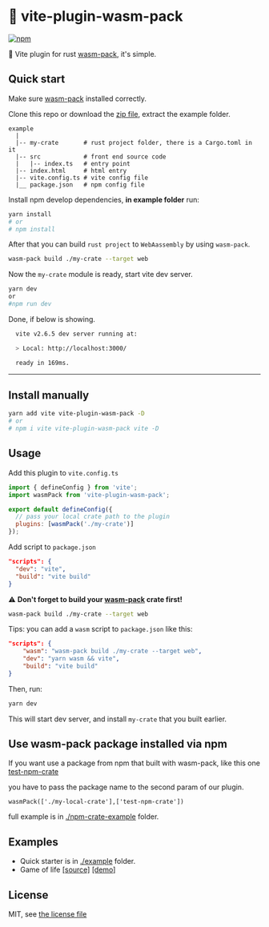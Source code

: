 # 🦀 vite-plugin-wasm-pack

[![npm](https://img.shields.io/npm/v/vite-plugin-wasm-pack.svg)](https://www.npmjs.com/package/vite-plugin-wasm-pack)

🦀 Vite plugin for rust [wasm-pack](https://github.com/rustwasm/wasm-pack), it's simple.

## Quick start

Make sure [wasm-pack](https://github.com/rustwasm/wasm-pack) installed correctly.

Clone this repo or download the [zip file](https://github.com/nshen/vite-plugin-wasm-pack/archive/refs/heads/main.zip), extract the example folder.

```
example
  |
  |-- my-crate       # rust project folder, there is a Cargo.toml in it
  |-- src            # front end source code
  |   |-- index.ts   # entry point
  |-- index.html     # html entry
  |-- vite.config.ts # vite config file
  |__ package.json   # npm config file
```

Install npm develop dependencies, **in example folder** run:

```bash
yarn install
# or
# npm install
```

After that you can build `rust project` to `WebAassembly` by using `wasm-pack`.

```bash
wasm-pack build ./my-crate --target web
```

Now the `my-crate` module is ready, start vite dev server.

```bash
yarn dev
or
#npm run dev
```

Done, if below is showing.

```bash
  vite v2.6.5 dev server running at:

  > Local: http://localhost:3000/

  ready in 169ms.
```

---

## Install manually

```bash
yarn add vite vite-plugin-wasm-pack -D
# or
# npm i vite vite-plugin-wasm-pack vite -D
```

## Usage

Add this plugin to `vite.config.ts`

```js
import { defineConfig } from 'vite';
import wasmPack from 'vite-plugin-wasm-pack';

export default defineConfig({
  // pass your local crate path to the plugin
  plugins: [wasmPack('./my-crate')]
});
```

Add script to `package.json`

```json
"scripts": {
  "dev": "vite",
  "build": "vite build"
}
```

⚠ **Don't forget to build your [wasm-pack](https://github.com/rustwasm/wasm-pack) crate first!**

```bash
wasm-pack build ./my-crate --target web
```

Tips: you can add a `wasm` script to `package.json` like this:

```json
"scripts": {
    "wasm": "wasm-pack build ./my-crate --target web",
    "dev": "yarn wasm && vite",
    "build": "vite build"
}
```

Then, run:

```bash
yarn dev
```

This will start dev server, and install `my-crate` that you built earlier.

## Use wasm-pack package installed via npm

If you want use a package from npm that built with wasm-pack, like this one [test-npm-crate](https://www.npmjs.com/package/test-npm-crate)

you have to pass the package name to the second param of our plugin.

`wasmPack(['./my-local-crate'],['test-npm-crate'])`

full example is in [./npm-crate-example](./npm-crate-example) folder.

## Examples

- Quick starter is in [./example](./example) folder.
- Game of life [[source]](https://github.com/nshen/vite-wasm-game-of-life) [[demo]](http://github.nshen.net/vite-wasm-game-of-life/dist/)

## License

MIT, see [the license file](./LICENSE)
